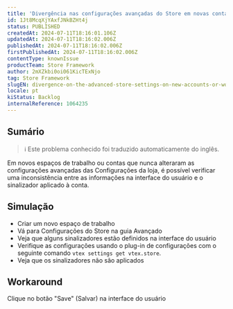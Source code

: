 ```yaml
---
title: 'Divergência nas configurações avançadas do Store em novas contas ou espaços de trabalho'
id: 1Jt8McqXjYAxfJNkBZHt4j
status: PUBLISHED
createdAt: 2024-07-11T18:16:01.106Z
updatedAt: 2024-07-11T18:16:02.006Z
publishedAt: 2024-07-11T18:16:02.006Z
firstPublishedAt: 2024-07-11T18:16:02.006Z
contentType: knownIssue
productTeam: Store Framework
author: 2mXZkbi0oi061KicTExNjo
tag: Store Framework
slugEN: divergence-on-the-advanced-store-settings-on-new-accounts-or-workspaces
locale: pt
kiStatus: Backlog
internalReference: 1064235
---
```


## Sumário

>ℹ️ Este problema conhecido foi traduzido automaticamente do inglês.


Em novos espaços de trabalho ou contas que nunca alteraram as configurações avançadas das Configurações da loja, é possível verificar uma inconsistência entre as informações na interface do usuário e o sinalizador aplicado à conta.

## Simulação



- Criar um novo espaço de trabalho
- Vá para Configurações do Store na guia Avançado
- Veja que alguns sinalizadores estão definidos na interface do usuário
- Verifique as configurações usando o plug-in de configurações com o seguinte comando `vtex settings get vtex.store`.
- Veja que os sinalizadores não são aplicados

## Workaround


Clique no botão "Save" (Salvar) na interface do usuário




